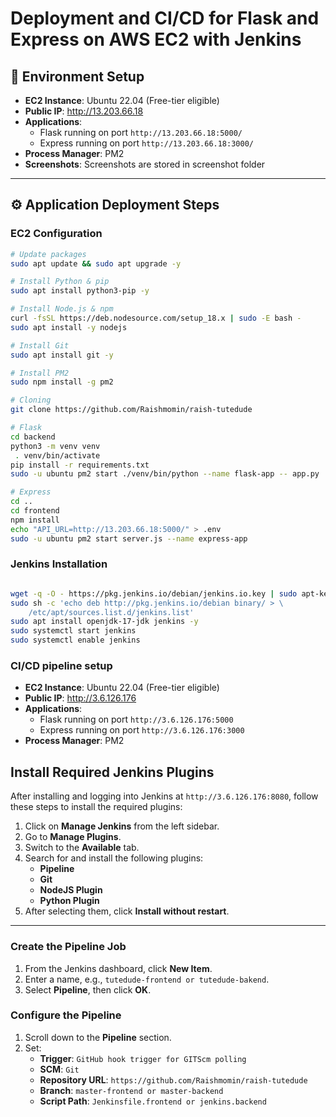 # Deployment and CI/CD for Flask and Express on AWS EC2 with Jenkins

## 🔧 Environment Setup

- **EC2 Instance**: Ubuntu 22.04 (Free-tier eligible)
- **Public IP**: http://13.203.66.18
- **Applications**:
  - Flask running on port `http://13.203.66.18:5000/`
  - Express running on port `http://13.203.66.18:3000/`
- **Process Manager**: PM2
- **Screenshots**: Screenshots are stored in screenshot folder

---

## ⚙️ Application Deployment Steps

### EC2 Configuration

```bash
# Update packages
sudo apt update && sudo apt upgrade -y

# Install Python & pip
sudo apt install python3-pip -y

# Install Node.js & npm
curl -fsSL https://deb.nodesource.com/setup_18.x | sudo -E bash -
sudo apt install -y nodejs

# Install Git
sudo apt install git -y

# Install PM2
sudo npm install -g pm2

# Cloning
git clone https://github.com/Raishmomin/raish-tutedude

# Flask
cd backend
python3 -m venv venv
 . venv/bin/activate
pip install -r requirements.txt
sudo -u ubuntu pm2 start ./venv/bin/python --name flask-app -- app.py

# Express
cd ..
cd frontend
npm install
echo "API_URL=http://13.203.66.18:5000/" > .env
sudo -u ubuntu pm2 start server.js --name express-app
```


###  Jenkins Installation

```bash

wget -q -O - https://pkg.jenkins.io/debian/jenkins.io.key | sudo apt-key add -
sudo sh -c 'echo deb http://pkg.jenkins.io/debian binary/ > \
    /etc/apt/sources.list.d/jenkins.list'
sudo apt install openjdk-17-jdk jenkins -y
sudo systemctl start jenkins
sudo systemctl enable jenkins

```

###  CI/CD pipeline setup

- **EC2 Instance**: Ubuntu 22.04 (Free-tier eligible)
- **Public IP**: http://3.6.126.176
- **Applications**:
  - Flask running on port `http://3.6.126.176:5000`
  - Express running on port `http://3.6.126.176:3000`
- **Process Manager**: PM2

## Install Required Jenkins Plugins

After installing and logging into Jenkins at `http://3.6.126.176:8080`, follow these steps to install the required plugins:

1. Click on **Manage Jenkins** from the left sidebar.
2. Go to **Manage Plugins**.
3. Switch to the **Available** tab.
4. Search for and install the following plugins:
   - **Pipeline**
   - **Git**
   - **NodeJS Plugin**
   - **Python Plugin**
5. After selecting them, click **Install without restart**.

---

### Create the Pipeline Job

1. From the Jenkins dashboard, click **New Item**.
2. Enter a name, e.g., `tutedude-frontend or tutedude-bakend`.
3. Select **Pipeline**, then click **OK**.

### Configure the Pipeline

1. Scroll down to the **Pipeline** section.
2. Set:
   - **Trigger**: `GitHub hook trigger for GITScm polling`
   - **SCM**: `Git`
   - **Repository URL**: `https://github.com/Raishmomin/raish-tutedude`
   - **Branch**: `master-frontend or master-backend` 
   - **Script Path**: `Jenkinsfile.frontend or jenkins.backend` 
